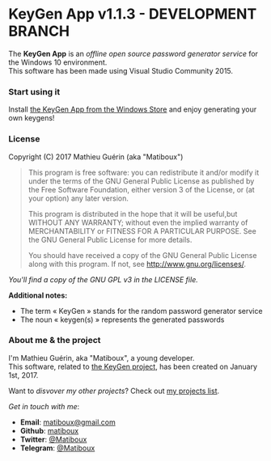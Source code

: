 # KeyGen App v1.1.3 - DEVELOPMENT BRANCH

The **KeyGen App** is an *offline open source password generator service* for the Windows 10 environment.  
This software has been made using Visual Studio Community 2015.

### Start using it

Install [the KeyGen App from the Windows Store](https://www.microsoft.com/store/apps/9n1qncrnx6pb) and enjoy generating your own keygens!

### License

Copyright (C) 2017 Mathieu Guérin (aka "Matiboux")
> This program is free software: you can redistribute it and/or modify it under the terms of the GNU General Public License as published by the Free Software Foundation, either version 3 of the License, or (at your option) any later version.
> 
> This program is distributed in the hope that it will be useful,but WITHOUT ANY WARRANTY; without even the implied warranty of MERCHANTABILITY or FITNESS FOR A PARTICULAR PURPOSE.  See the GNU General Public License for more details.
> 
> You should have received a copy of the GNU General Public License along with this program.  If not, see <http://www.gnu.org/licenses/>.

*You'll find a copy of the GNU GPL v3 in the LICENSE file.*

**Additional notes:**
- The term « KeyGen » stands for the random password generator service
- The noun « keygen(s) » represents the generated passwords

### About me & the project

I'm Mathieu Guérin, aka "Matiboux", a young developer.  
This software, related to [the KeyGen project](https://github.com/matiboux/KeyGen), has been created on January 1st, 2017.

Want to *disvover my other projects*? Check out [my projects list](https://sites.google.com/view/matiboux/my-projects).

*Get in touch with me*:
 - **Email**: [matiboux@gmail.com](mailto:matiboux@gmail.com)
 - **Github**: [matiboux](https://github.com/matiboux)
 - **Twitter**: [@Matiboux](https://twitter.com/Matiboux)
 - **Telegram**: [@Matiboux](https://t.me/Matiboux)